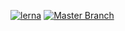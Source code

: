 [![lerna](https://img.shields.io/badge/maintained%20with-lerna-cc00ff.svg)](https://lerna.js.org/)
[![Master Branch](https://github.com/hdml-github/hdml/actions/workflows/master.yml/badge.svg)](https://github.com/hdml-github/hdml/actions/workflows/master.yml)
